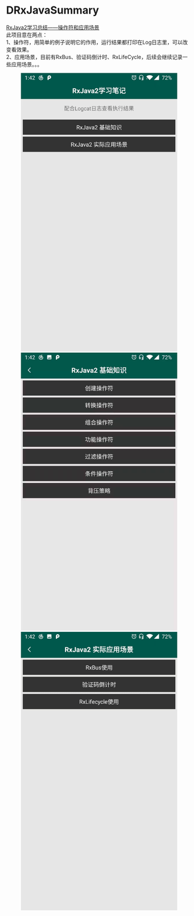 # DRxJavaSummary  
[RxJava2学习总结——操作符和应用场景](https://www.jianshu.com/p/3a3462535b4d)  
此项目意在两点：    
1、操作符，用简单的例子说明它的作用，运行结果都打印在Log日志里，可以改变看效果。  
2、应用场景，目前有RxBus、验证码倒计时、RxLifeCycle，后续会继续记录一些应用场景。。。

<figure class="third">
  <img src="https://github.com/Dengszzzzz/DRxJavaSummary/blob/master/app/src/main/assets/%E7%9B%AE%E5%BD%95.jpg">
  <img src="https://github.com/Dengszzzzz/DRxJavaSummary/blob/master/app/src/main/assets/%E6%93%8D%E4%BD%9C%E7%AC%A6.jpg">
  <img src="https://github.com/Dengszzzzz/DRxJavaSummary/blob/master/app/src/main/assets/%E5%AE%9E%E9%99%85%E5%BA%94%E7%94%A8.jpg">
</figure>

>

